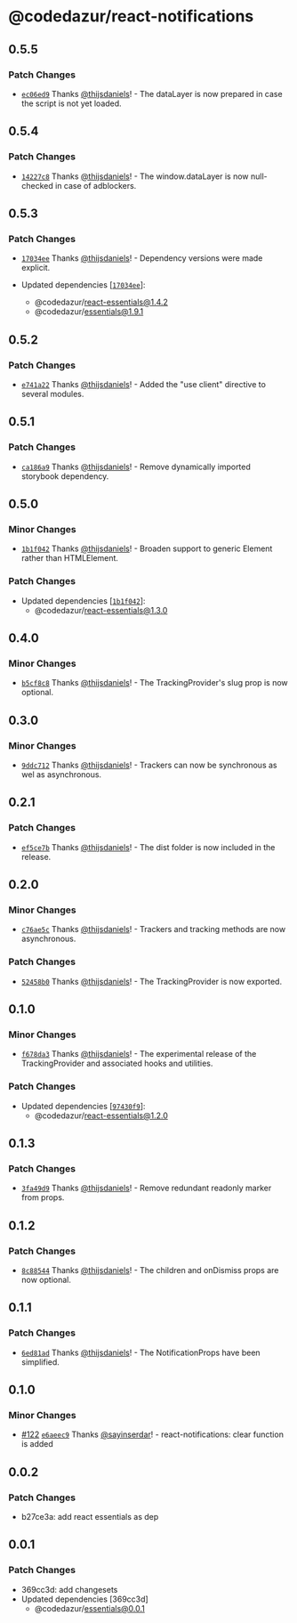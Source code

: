 # @codedazur/react-notifications

## 0.5.5

### Patch Changes

- [`ec06ed9`](https://github.com/codedazur/toolkit/commit/ec06ed9557dcb56ab534dcac3f44dfb6f4e85fad) Thanks [@thijsdaniels](https://github.com/thijsdaniels)! - The dataLayer is now prepared in case the script is not yet loaded.

## 0.5.4

### Patch Changes

- [`14227c8`](https://github.com/codedazur/toolkit/commit/14227c8f021a77a2a826279dbdf73f94e32a4647) Thanks [@thijsdaniels](https://github.com/thijsdaniels)! - The window.dataLayer is now null-checked in case of adblockers.

## 0.5.3

### Patch Changes

- [`17034ee`](https://github.com/codedazur/toolkit/commit/17034ee5fcbc026fc779a12130572d515d2b8298) Thanks [@thijsdaniels](https://github.com/thijsdaniels)! - Dependency versions were made explicit.

- Updated dependencies [[`17034ee`](https://github.com/codedazur/toolkit/commit/17034ee5fcbc026fc779a12130572d515d2b8298)]:
  - @codedazur/react-essentials@1.4.2
  - @codedazur/essentials@1.9.1

## 0.5.2

### Patch Changes

- [`e741a22`](https://github.com/codedazur/toolkit/commit/e741a229283b813e5036cb0072ad1fd010ab5109) Thanks [@thijsdaniels](https://github.com/thijsdaniels)! - Added the "use client" directive to several modules.

## 0.5.1

### Patch Changes

- [`ca186a9`](https://github.com/codedazur/toolkit/commit/ca186a998e369f0db4b5b0171514bdca0244d6a5) Thanks [@thijsdaniels](https://github.com/thijsdaniels)! - Remove dynamically imported storybook dependency.

## 0.5.0

### Minor Changes

- [`1b1f042`](https://github.com/codedazur/toolkit/commit/1b1f042a7d9f672038e22cb8ffd0c8b673dae7b5) Thanks [@thijsdaniels](https://github.com/thijsdaniels)! - Broaden support to generic Element rather than HTMLElement.

### Patch Changes

- Updated dependencies [[`1b1f042`](https://github.com/codedazur/toolkit/commit/1b1f042a7d9f672038e22cb8ffd0c8b673dae7b5)]:
  - @codedazur/react-essentials@1.3.0

## 0.4.0

### Minor Changes

- [`b5cf8c8`](https://github.com/codedazur/toolkit/commit/b5cf8c87c5ea171aa1073254fb9ecfecda54a475) Thanks [@thijsdaniels](https://github.com/thijsdaniels)! - The TrackingProvider's slug prop is now optional.

## 0.3.0

### Minor Changes

- [`9ddc712`](https://github.com/codedazur/toolkit/commit/9ddc71281d71478bc1e19ddddfd5016290f36ee0) Thanks [@thijsdaniels](https://github.com/thijsdaniels)! - Trackers can now be synchronous as wel as asynchronous.

## 0.2.1

### Patch Changes

- [`ef5ce7b`](https://github.com/codedazur/toolkit/commit/ef5ce7b396ab6230c55f678e4f00ed1de2bc155e) Thanks [@thijsdaniels](https://github.com/thijsdaniels)! - The dist folder is now included in the release.

## 0.2.0

### Minor Changes

- [`c76ae5c`](https://github.com/codedazur/toolkit/commit/c76ae5c1fd8db4d7caff8b60bfbb6b1c44a678cd) Thanks [@thijsdaniels](https://github.com/thijsdaniels)! - Trackers and tracking methods are now asynchronous.

### Patch Changes

- [`52458b0`](https://github.com/codedazur/toolkit/commit/52458b0ab7c0db0b5dbab5c22adeca5cb0dc4423) Thanks [@thijsdaniels](https://github.com/thijsdaniels)! - The TrackingProvider is now exported.

## 0.1.0

### Minor Changes

- [`f678da3`](https://github.com/codedazur/toolkit/commit/f678da38172be915d754f2317f00f1c3782f6643) Thanks [@thijsdaniels](https://github.com/thijsdaniels)! - The experimental release of the TrackingProvider and associated hooks and utilities.

### Patch Changes

- Updated dependencies [[`97430f9`](https://github.com/codedazur/toolkit/commit/97430f9e71d7821949f050a366598ba254dbad09)]:
  - @codedazur/react-essentials@1.2.0

## 0.1.3

### Patch Changes

- [`3fa49d9`](https://github.com/codedazur/toolkit/commit/3fa49d9873760a102ae359a10fe2a8d76b27f432) Thanks [@thijsdaniels](https://github.com/thijsdaniels)! - Remove redundant readonly marker from props.

## 0.1.2

### Patch Changes

- [`8c88544`](https://github.com/codedazur/toolkit/commit/8c885444b7bb679dbe74446f387f9ece679d51b4) Thanks [@thijsdaniels](https://github.com/thijsdaniels)! - The children and onDismiss props are now optional.

## 0.1.1

### Patch Changes

- [`6ed81ad`](https://github.com/codedazur/toolkit/commit/6ed81ad99d123a2cfa1618e63db5b4e10b98b0f0) Thanks [@thijsdaniels](https://github.com/thijsdaniels)! - The NotificationProps have been simplified.

## 0.1.0

### Minor Changes

- [#122](https://github.com/codedazur/toolkit/pull/122) [`e6aeec9`](https://github.com/codedazur/toolkit/commit/e6aeec9223af755d873e0d02337743cda5b2fb9c) Thanks [@sayinserdar](https://github.com/sayinserdar)! - react-notifications: clear function is added

## 0.0.2

### Patch Changes

- b27ce3a: add react essentials as dep

## 0.0.1

### Patch Changes

- 369cc3d: add changesets
- Updated dependencies [369cc3d]
  - @codedazur/essentials@0.0.1
